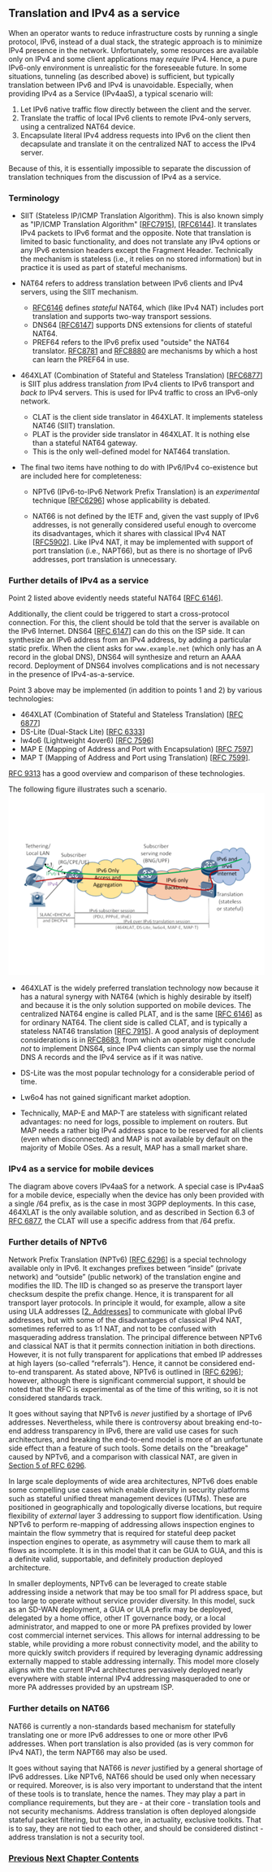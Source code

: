 ## Translation and IPv4 as a service

When an operator wants to reduce infrastructure costs by running a
single protocol, IPv6, instead of a dual stack, the strategic approach
is to minimize IPv4 presence in the network. Unfortunately, some
resources are available only on IPv4 and some client applications may
*require* IPv4. Hence, a pure IPv6-only environment is unrealistic for
the foreseeable future. In some situations, tunneling (as described
above) is sufficient, but typically translation between IPv6 and IPv4 is
unavoidable. Especially, when providing IPv4 as a Service (IPv4aaS), a
typical scenario will:

1. Let IPv6 native traffic flow directly between the client and the
   server.
1. Translate the traffic of local IPv6 clients to remote IPv4-only
   servers, using a centralized NAT64 device.
1. Encapsulate literal IPv4 address requests into IPv6 on the client
   then decapsulate and translate it on the centralized NAT to access
   the IPv4 server.

Because of this, it is essentially impossible to separate the discussion
of translation techniques from the discussion of IPv4 as a service.

### Terminology

- SIIT (Stateless IP/ICMP Translation Algorithm). This is also known
  simply as "IP/ICMP Translation Algorithm"
  \[[RFC7915](https://www.rfc-editor.org/info/rfc7915)\],
  \[[RFC6144](https://www.rfc-editor.org/info/rfc6144)\]. It translates
  IPv4 packets to IPv6 format and the opposite. Note that translation is
  limited to basic functionality, and does not translate any IPv4
  options or any IPv6 extension headers except the Fragment Header.
  Technically the mechanism is stateless (i.e., it relies on no stored
  information) but in practice it is used as part of stateful
  mechanisms.

- NAT64 refers to address translation between IPv6 clients and IPv4
  servers, using the SIIT mechanism.

  - [RFC6146](https://www.rfc-editor.org/info/rfc6146) defines
    _stateful_ NAT64, which (like IPv4 NAT) includes port translation
    and supports two-way transport sessions.
  - DNS64 \[[RFC6147](https://www.rfc-editor.org/info/rfc6147)\]
    supports DNS extensions for clients of stateful NAT64.
  - PREF64 refers to the IPv6 prefix used "outside" the NAT64
    translator. [RFC8781](https://www.rfc-editor.org/info/rfc8781)
    and [RFC8880](https://www.rfc-editor.org/info/rfc8880)
    are mechanisms by which a host can learn the PREF64 in use.

- 464XLAT (Combination of Stateful and Stateless Translation)
  \[[RFC6877](https://www.rfc-editor.org/info/rfc6877)\] is SIIT plus
  address translation *from* IPv4 clients to IPv6 transport and *back
  to* IPv4 servers. This is used for IPv4 traffic to cross an
  IPv6-only network.

  - CLAT is the client side translator in 464XLAT. It implements stateless NAT46 (SIIT) translation.
  - PLAT is the provider side translator in 464XLAT. It is nothing else than a stateful NAT64 gateway.
  - This is the only well-defined model for NAT464 translation.

- The final two items have nothing to do with IPv6/IPv4 co-existence but
  are included here for completeness:

  - NPTv6 (IPv6-to-IPv6 Network Prefix Translation) is an *experimental*
    technique \[[RFC6296](https://www.rfc-editor.org/info/rfc6296)\]
    whose applicability is debated.

  - NAT66 is not defined by the IETF and, given the vast supply of IPv6
    addresses, is not generally considered useful enough to overcome its
    disadvantages, which it shares with classical IPv4 NAT
    \[[RFC5902](https://www.rfc-editor.org/info/rfc5902)\]. Like IPv4 NAT,
    it may be implemented with support of port translation (i.e., NAPT66),
    but as there is no shortage of IPv6 addresses, port translation
    is unnecessary.

### Further details of IPv4 as a service

Point 2 listed above evidently needs stateful NAT64
\[[RFC 6146](https://www.rfc-editor.org/info/rfc6146)\].

Additionally, the client could be triggered to start a cross-protocol
connection. For this, the client should be told that the server is
available on the IPv6 Internet. DNS64
\[[RFC 6147](https://www.rfc-editor.org/info/rfc6147)\] can do this on
the ISP side. It can synthesize an IPv6 address from an IPv4 address, by
adding a particular static prefix. When the client asks for
`www.example.net` (which only has an A record in the global DNS), DNS64
will synthesize and return an AAAA record. Deployment of DNS64 involves
complications and is not necessary in the presence of IPv4-as-a-service.

Point 3 above may be implemented (in addition to points 1 and 2) by
various technologies:

- 464XLAT (Combination of Stateful and Stateless Translation)
  \[[RFC 6877](https://www.rfc-editor.org/info/rfc6877)\]
- DS-Lite (Dual-Stack Lite)
  \[[RFC 6333](https://www.rfc-editor.org/info/rfc6333)\]
- lw4o6 (Lightweight 4over6)
  \[[RFC 7596](https://www.rfc-editor.org/info/rfc7596)\]
- MAP E (Mapping of Address and Port with Encapsulation)
  \[[RFC 7597](https://www.rfc-editor.org/info/rfc7597)\]
- MAP T (Mapping of Address and Port using Translation)
  \[[RFC 7599](https://www.rfc-editor.org/info/rfc7599)\].

[RFC 9313](https://www.rfc-editor.org/info/rfc9313) has a good overview
and comparison of these technologies.

The following figure illustrates such a scenario.
<img src="./vasilenko-IPv4aaS.svg" alt="User devices connected to Internet via IPv6 infrastructure" width="auto" height="auto"/>

- 464XLAT is the widely preferred translation technology now because it
  has a natural synergy with NAT64 (which is highly desirable by itself)
  and because it is the only solution supported on mobile devices. The
  centralized NAT64 engine is called PLAT, and is the same
  \[[RFC 6146](https://www.rfc-editor.org/info/rfc6146)\] as for
  ordinary NAT64. The client side is called CLAT, and is typically a
  stateless NAT46 translation
  \[[RFC 7915](https://www.rfc-editor.org/info/rfc7915)\]. A good
  analysis of deployment considerations is in
  [RFC8683](https://www.rfc-editor.org/info/rfc8683), from which an
  operator might conclude *not* to implement DNS64, since IPv4 clients
  can simply use the normal DNS A records and the IPv4 service as if it
  was native.

- DS-Lite was the most popular technology for a considerable period of
  time.

- Lw6o4 has not gained significant market adoption.

- Technically, MAP-E and MAP-T are stateless with significant related
  advantages: no need for logs, possible to implement on routers. But
  MAP needs a rather big IPv4 address space to be reserved for all
  clients (even when disconnected) and MAP is not available by default
  on the majority of Mobile OSes. As a result, MAP has a small market
  share.

### IPv4 as a service for mobile devices

The diagram above covers IPv4aaS for a network. A special case is
IPv4aaS for a mobile device, especially when the device
has only been provided with a single /64 prefix, as is the case
in most 3GPP deployments. In this case, 464XLAT is the only
available solution, and as described in Section 6.3 of
[RFC 6877](https://www.rfc-editor.org/info/rfc6877),
the CLAT will use a specific address from that /64 prefix.

### Further details of NPTv6

Network Prefix Translation (NPTv6)
\[[RFC 6296](https://www.rfc-editor.org/info/rfc6296)\] is a special
technology available only in IPv6. It exchanges prefixes between
“inside” (private network) and “outside” (public network) of the
translation engine and modifies the IID. The IID is changed so as
preserve the transport layer checksum despite the prefix change. Hence,
it is transparent for all transport layer protocols. In principle it
would, for example, allow a site using ULA addresses
\[[2. Addresses](../2.%20IPv6%20Basic%20Technology/Addresses.md)\] to
communicate with global IPv6 addresses, but with some of the
disadvantages of classical IPv4 NAT, sometimes referred to as 1:1 NAT, 
and not to be confused with masquerading address translation. 
The principal difference between NPTv6 and classical NAT is that it 
permits connection initiation in both directions. 
However, it is not fully transparent for applications that
embed IP addresses at high layers (so-called “referrals”). Hence, it
cannot be considered end-to-end transparent. 
As stated above, NPTv6 is outlined in \[[RFC 6296](https://www.rfc-editor.org/info/rfc6296)\]; 
however, although there is significant commercial support, it should be noted that the 
RFC is experimental as of the time of this writing, so it is not considered standards track. 

It goes without saying that NPTv6 is _never_ justified by a shortage of IPv6 addresses.
Nevertheless, while there is controversy about breaking end-to-end address transparency in IPv6, 
there are valid use cases for such architectures, and breaking the end-to-end model is more
of an unfortunate side effect than a feature of such tools. Some details on the "breakage"
caused by NPTv6, and a comparison with classical NAT, are given in
[Section 5 of RFC 6296](https://www.rfc-editor.org/rfc/rfc6296.html#section-5).

In large scale deployments of wide area architectures, NPTv6 does enable some compelling use cases which enable diversity in security platforms such as stateful unified threat management devices (UTMs). These are positioned in geographically and topologically diverse locations, but require flexibility of _external_ layer 3 addressing to support flow identification. Using NPTv6 to perform re-mapping of addressing allows inspection engines to maintain the flow symmetry that is required for stateful deep packet inspection engines to operate, as asymmetry will cause them to mark all flows as incomplete. 
It is in this model that it can be GUA to GUA, and this is a definite valid, supportable, and definitely production deployed architecture. 

In smaller deployments, NPTv6 can be leveraged to create stable addressing inside a network that may be too small for PI address space, but too large to operate without service provider diversity. In this model, suck as an SD-WAN deployment, a GUA or ULA prefix may be deployed, delegated by a home office, other IT governance body, or a local administrator, and mapped to one or more PA prefixes provided by lower cost commercial internet services. This allows for internal addressing to be stable, while providing a more robust connectivity model, and the ability to more quickly switch providers if required by leveraging dynamic addressing externally mapped to stable addressing internally. This model more closely aligns with the current IPv4 architectures pervasively deployed nearly everywhere with stable internal IPv4 addressing masqueraded to one or more PA addresses provided by an upstream ISP. 

### Further details on NAT66

NAT66 is currently a non-standards based mechanism for statefully translating one or more IPv6 addresses to one or more other IPv6 addresses. When port translation is also provided (as is very common for IPv4 NAT), the term NAPT66 may also be used.

It goes without saying that NAT66 is _never_ justified by a general shortage of IPv6 addresses.
Like NPTv6, NAT66 should be used only when necessary or required. Moreover, is is also very important to understand that the intent of these tools is to translate, hence the names. They may play a part in compliance requirements, but they are - at their core - translation tools and not security mechanisms. Address translation is often deployed alongside stateful packet filtering, but the two are, in actuality, exclusive toolkits. That is to say, they are not tied to each other, and should be considered distinct - address translation is not a security tool.  

<!-- Link lines generated automatically; do not delete -->

### [<ins>Previous</ins>](Tunnels.md) [<ins>Next</ins>](Obsolete%20techniques.md) [<ins>Chapter Contents</ins>](3.%20Coexistence%20with%20Legacy%20IPv4.md)
